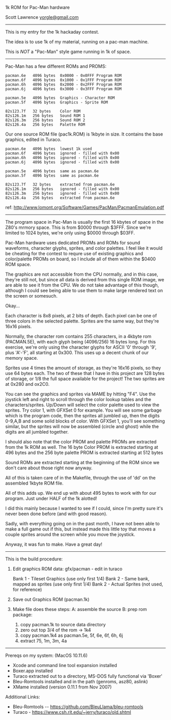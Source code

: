 1k ROM for Pac-Man hardware

Scott Lawrence
yorgle@gmail.com

--------------------------------------------------------------------------------

This is my entry for the 1k hackaday contest.

The idea is to use 1k of my material, running on a pac-man machine.

This is *NOT* a "Pac-Man" style game running in 1k of space.

----------------------------------------

Pac-Man has a few different ROMs and PROMS:

    pacman.6e	4096 bytes	0x0000 - 0x0FFF Program ROM
    pacman.6f	4096 bytes	0x1000 - 0x1FFF Program ROM
    pacman.6h	4096 bytes	0x2000 - 0x2FFF Program ROM
    pacman.6j	4096 bytes	0x3000 - 0x3FFF Program ROM

    pacman.5e	4096 bytes	Graphics - Character ROM 
    pacman.5f	4096 bytes	Graphics - Sprite ROM

    82s123.7f	32 bytes	Color ROM
    82s126.1m	256 bytes	Sound ROM 1
    82s126.3m	256 bytes	Sound ROM 2
    82s126.4a	256 bytes	Palette ROM

Our one source ROM file (pac1k.ROM) is 1kbyte in size.  It contains
the base graphics, edited in Turaco.

    pacman.6e	4096 bytes	lowest 1k used
    pacman.6f	4096 bytes	ignored - filled with 0x00
    pacman.6h	4096 bytes	ignored - filled with 0x00
    pacman.6j	4096 bytes	ignored - filled with 0x00

    pacman.5e	4096 bytes	same as pacman.6e
    pacman.5f	4096 bytes	same as pacman.6e

    82s123.7f	32 bytes	extracted from pacman.6e
    82s126.1m	256 bytes	ignored - filled with 0x00
    82s126.3m	256 bytes	ignored - filled with 0x00
    82s126.4a	256 bytes	extracted from pacman.6e

ref: http://www.lomont.org/Software/Games/PacMan/PacmanEmulation.pdf

----------------------------------------

The program space in Pac-Man is usually the first 16 kbytes of space
in the Z80's mrmory space.  This is from $0000 through $3FFF.  Since
we're limited to 1024 bytes, we're only using $0000 through $03FF.

Pac-Man hardware uses dedicated PROMs and ROMs for sound waveforms,
character glyphs, sprites, and color palettes.  I feel like it would
be cheating for the contest to requre use of existing graphics and
color/palette PROMs on board, so I include all of them within the
$0400 ROM space.

The graphics are not accessible from the CPU normally, and in this
case, they're still not, but since all data is derived from this
single ROM image, we are able to see it from the CPU.  We do not
take advantage of this though, although I could see being able to
use them to make large rendered text on the screen or somesuch.

Okay...

Each character is 8x8 pixels, at 2 bits of depth.  Each pixel can
be one of three colors in the selected palette.  Sprites are the 
same way, but they're 16x16 pixels.

Normally, the character rom contains 255 characters, in a 4kbyte
rom (PACMAN.5E), with each glyph being (4096/256) 16 bytes long.
For this exercise, we're only using the character glyphs for ASCII
'0' through '9', plus 'A'-'F', all starting at 0x300.  This uses
up a decent chunk of our memory space.

Sprites use 4 times the amount of storage, as they're 16x16 pixels,
so they use 64 bytes each.  The two of these that I have in this
project are 128 bytes of storage, or 1/8 the full space available
for the project!  The two sprites are at 0x280 and ox2C0.

You can see the graphics and sprites via MAME by hitting "F4".  Use
the joystick left and right to scroll through the color lookup
tables and the characters/sprites.  Up/Down will select the color
palette used to view the sprites.  Try color 1, with GFXSet 0 for
example.  You will see some garbage which is the program code, then
the sprites all jumbled up, then the digits 0-9,A,B and some solid
blocks of color. With GFXSet 1, you'll see something similar, but
the sprites will now be assembled (circle and ghost) while the
digits are all jumbled together.

I should also note that the color PROM and palette PROMs are extracted
from the 1k ROM as well.  The 16 byte Color PROM is extracted
starting at 496 bytes and the 256 byte palette PROM is extracted starting
at 512 bytes

Sound ROMs are extracted starting at the beginning of the ROM since
we don't care about those right now anyway.

All of this is taken care of in the Makefile, through the use of 
'dd' on the assembled 1kbyte ROM file.

All of this adds up.  We end up with about 495 bytes to work with
for our program.  Just under HALF of the 1k alotted! 

I did this mainly because I wanted to see if I could, since I'm
pretty sure it's never been done before (and with good reason).

Sadly, with everything going on in the past month, I have not been
able to make a full game out if this, but instead made this little
toy that moves a couple sprites around the screen while you move
the joystick.

Anyway, it was fun to make.  Have a great day!

----------------------------------------

This is the build procedure:

1. Edit graphics ROM data:
	gfx/pacman - edit in turaco

	Bank 1 - Tileset Graphics (use only first 1/4)
	Bank 2 - Same bank, mapped as sprites (use only first 1/4)
	Bank 2 - Actual Sprites (not used, for reference)

2. Save out Graphics ROM (pacman.1k)

3. Make file does these steps:
    A: assemble the source
    B: prep rom package:
	1. copy pacman.1k to source data directory
	2. zero out top 3/4 of the rom -> 1k4
	3. copy pacman.1k4 as pacman.5e, 5f, 6e, 6f, 6h, 6j
	4. extract 75, 1m, 3m, 4a 

----------------------------------------

Prereqs on my system: (MacOS 10.11.6)

- Xcode and command line tool expansion installed
- Boxer.app installed
- Turaco extracted out to a directory, MS-DOS fully functional via 'Boxer'
- Bleu-Romtools installed and in the path (genroms, asz80, aslink)
- XMame installed (version 0.11.1 from Nov 2007)

Additional Links:
- Bleu-Romtools -- https://github.com/BleuLlama/bleu-romtools
- Turaco - https://www.csh.rit.edu/~jerry/turaco/old.shtml
